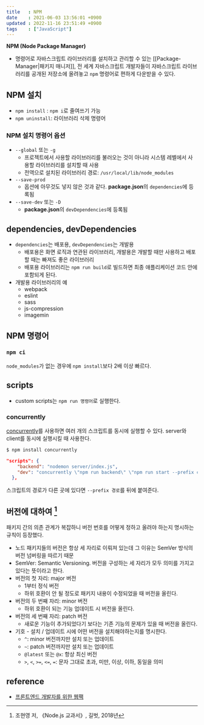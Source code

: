 ```yaml
---
title   : NPM
date    : 2021-06-03 13:56:01 +0900
updated : 2022-11-16 23:51:49 +0900
tags    : ["JavaScript"] 
---
```

**NPM (Node Package Manager)**  

- 명령어로 자바스크립트 라이브러리를 설치하고 관리할 수 있는 [[Package-Manager|패키지 매니저]], 전 세계 자바스크립트 개발자들이 자바스크립트 라이브러리를 공개된 저장소에 올려놓고 `npm` 명령어로 편하게 다운받을 수 있다. 

## NPM 설치 
- `npm install`  : `npm i`로 줄여쓰기 가능
- `npm uninstall`: 라이브러리 삭제 명령어 
  
### NPM 설치 명령어 옵션 
- `--global` 또는 `-g`
  - 프로젝트에서 사용할 라이브러리를 불러오는 것이 아니라 시스템 레벨에서 사용할 라이브러리를 설치할 때 사용 
  - 전역으로 설치된 라이브러리 경로: `/usr/local/lib/node_modules`
- `--save-prod`
  - 옵션에 아무것도 넣지 않은 것과 같다. **package.json**의 `dependencies`에 등록됨 
- `--save-dev` 또는 `-D` 
  - **package.json**의 `devDependencies`에 등록됨

## dependencies, devDependencies 
- `dependencies`는 배포용, `devDependencies`는 개발용  
  - 배포용은 화면 로직과 연관된 라이브러리, 개발용은 개발할 때만 사용하고 배포할 때는 빠져도 좋은 라이브러리
  - 배포용 라이브러리는 `npm run build`로 빌드하면 최종 애플리케이션 코드 안에 포함되게 된다. 
- 개발용 라이브러리의 예
  - webpack
  - eslint
  - sass
  - js-compression 
  - imagemin 

## NPM 명령어
### `npm ci`
`node_modules`가 없는 경우에 `npm install`보다 2배 이상 빠르다. 


## scripts
- custom scripts는 `npm run 명령어`로 실행한다.  

### concurrently
[concurrently](https://github.com/open-cli-tools/concurrently)를 사용하면 여러 개의 스크립트를 동시에 실행할 수 있다. server와 client를 동시에 실행시킬 때 사용한다.  
```bash
$ npm install concurrently
```
```json
"scripts": {
    "backend": "nodemon server/index.js",
    "dev": "concurrently \"npm run backend\" \"npm run start --prefix client \""
  },
```
스크립트의 경로가 다른 곳에 있다면 `--prefix 경로`를 뒤에 붙여준다.
  
## 버전에 대하여 [^1]
패키지 간의 의존 관계가 복잡하니 버전 번호를 어떻게 정하고 올려야 하는지 명시하는 규칙이 등장했다.
- 노드 패키지들의 버전은 항상 세 자리로 이뤄져 있는데 그 이유는 SemVer 방식의 버전 넘버링을 따르기 때문
- SemVer: Semantic Versioning. 버전을 구성하는 세 자리가 모두 의미를 가지고 있다는 뜻이라고 한다.
- 버전의 첫 자리: major 버전
	- 1부터 정식 버전
	- 하위 호환이 안 될 정도로 패키지 내용이 수정되었을 때 버전을 올린다.
- 버전의 두 번째 자리: minor 버전
	- 하위 호환이 되는 기능 업데이트 시 버전을 올린다.
- 버전의 세 번째 자리: patch 버전
	- 새로운 기능이 추가되었다기 보다는 기존 기능의 문제가 있을 때 버전을 올린다.
- 기호 - 설치 / 업데이트 시에 어떤 버전을 설치해야하는지를 명시한다.
	- `^`: minor 버전까지만 설치 또는 업데이트
	- `~`: patch 버전까지만 설치 또는 업데이트
	- `@latest` 또는 `@x`: 항상 최신 버전
	- `>`, `<`, `>=`, `<=`, `=`: 문자 그대로 초과, 미만, 이상, 이하, 동일을 의미


## reference 
- [프론트엔드 개발자를 위한 웹팩](https://inf.run/hVZe)

[^1]: 조현영 저, 《Node.js 교과서》, 길벗, 2018년